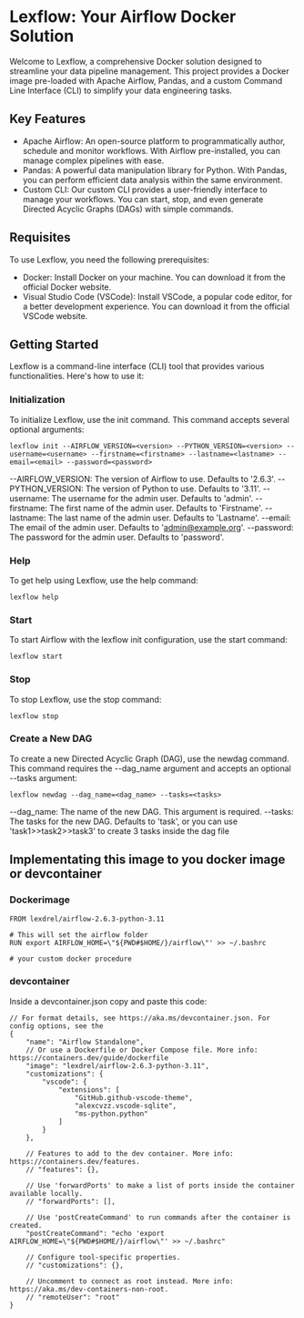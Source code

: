 # Lexflow: Your Airflow Docker Solution
Welcome to Lexflow, a comprehensive Docker solution designed to streamline your data pipeline management. This project provides a Docker image pre-loaded with Apache Airflow, Pandas, and a custom Command Line Interface (CLI) to simplify your data engineering tasks.

## Key Features
- Apache Airflow: An open-source platform to programmatically author, schedule and monitor workflows. With Airflow pre-installed, you can manage complex pipelines with ease.
- Pandas: A powerful data manipulation library for Python. With Pandas, you can perform efficient data analysis within the same environment.
- Custom CLI: Our custom CLI provides a user-friendly interface to manage your workflows. You can start, stop, and even generate Directed Acyclic Graphs (DAGs) with simple commands.

## Requisites
To use Lexflow, you need the following prerequisites:
- Docker: Install Docker on your machine. You can download it from the official Docker website.
- Visual Studio Code (VSCode): Install VSCode, a popular code editor, for a better development experience. You can download it from the official VSCode website.

## Getting Started
Lexflow is a command-line interface (CLI) tool that provides various functionalities. Here's how to use it:

### Initialization
To initialize Lexflow, use the init command. This command accepts several optional arguments:

```console
lexflow init --AIRFLOW_VERSION=<version> --PYTHON_VERSION=<version> --username=<username> --firstname=<firstname> --lastname=<lastname> --email=<email> --password=<password>
```
--AIRFLOW_VERSION: The version of Airflow to use. Defaults to '2.6.3'.
--PYTHON_VERSION: The version of Python to use. Defaults to '3.11'.
--username: The username for the admin user. Defaults to 'admin'.
--firstname: The first name of the admin user. Defaults to 'Firstname'.
--lastname: The last name of the admin user. Defaults to 'Lastname'.
--email: The email of the admin user. Defaults to 'admin@example.org'.
--password: The password for the admin user. Defaults to 'password'.

### Help
To get help using Lexflow, use the help command:
```console
lexflow help
```

### Start
To start Airflow with the lexflow init configuration, use the start command:
```console
lexflow start
```

### Stop
To stop Lexflow, use the stop command:
```console
lexflow stop
```

### Create a New DAG
To create a new Directed Acyclic Graph (DAG), use the newdag command. This command requires the --dag_name argument and accepts an optional --tasks argument:

```console
lexflow newdag --dag_name=<dag_name> --tasks=<tasks>
```

--dag_name: The name of the new DAG. This argument is required.
--tasks: The tasks for the new DAG. Defaults to 'task', or you can use 'task1>>task2>>task3' to create 3 tasks inside the dag file

## Implementating this image to you docker image or devcontainer
### Dockerimage
```console
FROM lexdrel/airflow-2.6.3-python-3.11

# This will set the airflow folder
RUN export AIRFLOW_HOME=\"${PWD#$HOME/}/airflow\"' >> ~/.bashrc

# your custom docker procedure
```

### devcontainer
Inside a devcontainer.json copy and paste this code:
```console
// For format details, see https://aka.ms/devcontainer.json. For config options, see the
{
	"name": "Airflow Standalone",
	// Or use a Dockerfile or Docker Compose file. More info: https://containers.dev/guide/dockerfile
	"image": "lexdrel/airflow-2.6.3-python-3.11",
	"customizations": {
		"vscode": {
			"extensions": [
				"GitHub.github-vscode-theme",
				"alexcvzz.vscode-sqlite",
				"ms-python.python"
			]
		}
	},

	// Features to add to the dev container. More info: https://containers.dev/features.
	// "features": {},

	// Use 'forwardPorts' to make a list of ports inside the container available locally.
	// "forwardPorts": [],

	// Use 'postCreateCommand' to run commands after the container is created.
	"postCreateCommand": "echo 'export AIRFLOW_HOME=\"${PWD#$HOME/}/airflow\"' >> ~/.bashrc"

	// Configure tool-specific properties.
	// "customizations": {},

	// Uncomment to connect as root instead. More info: https://aka.ms/dev-containers-non-root.
	// "remoteUser": "root"
}
```
